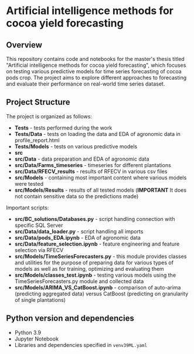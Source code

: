 # Artificial intelligence methods for cocoa yield forecasting

## Overview

This repository contains code and notebooks for the master's thesis titled "Artificial intelligence methods for cocoa yield forecasting", which focuses on testing various predictive models for time series forecasting of cocoa pods crop. The project aims to explore different approaches to forecasting and evaluate their performance on real-world time series dataset.

## Project Structure

The project is organized as follows:

- **Tests** - tests performed during the work
- **Tests/Data** - tests on loading the data and EDA of agronomic data in profile_report.html
- **Tests/Models** - tests on various predictive models
- **src**
- **src/Data** - data preparation and EDA of agronomic data
- **src/Data/Farms_timeseries** - timeseries for different plantations
- **src/Data/RFECV_results** - results of RFECV in various csv files
- **src/Models** - containing most important content where various models were tested
- **src/Models/Results** - results of all tested models (**IMPORTANT** It does not contain sensitive data so the predictions made)

Important scripts:
- **src/BC_solutions/Databases.py** - script handling connection with specific SQL Server
- **src/Data/data_loader.py** - script handling all imports
- **src/Data/pods_EDA.ipynb** - EDA of agronomic data
- **src/Data/feature_selection.ipynb** - feature engineering and feature selection via RFECV
- **src/Models/TimeSeriesForecasters.py** - this module provides classes and utilities for the purpose of preparing data for various types of models
as well as for training, optimizing and evaluating them
- **src/Models/classes_test.ipynb** - testing various models using the TimeSeriesForecasters.py module and collected data
- **src/Models/ARIMA_VS_CatBoost.ipynb** - comparison of auto-arima (predicting aggregated data) versus CatBoost (predicting on granularity of single plantations)

## Python version and dependencies

- Python 3.9
- Jupyter Notebook
- Libraries and dependencies specified in `venv39ML.yaml`

